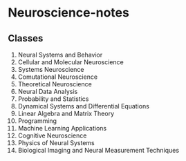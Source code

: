 # Neuroscience-notes

## Classes
1. Neural Systems and Behavior
2. Cellular and Molecular Neuroscience
3. Systems Neuroscience
4. Comutational Neuroscience
5. Theoretical Neuroscience
6. Neural Data Analysis
7. Probability and Statistics
8. Dynamical Systems and Differential Equations
9. Linear Algebra and Matrix Theory
10. Programming
11. Machine Learning Applications
12. Cognitive Neuroscience
13. Physics of Neural Systems
14. Biological Imaging and Neural Measurement Techniques
